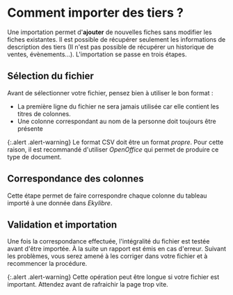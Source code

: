 # Comment importer des tiers ? 

Une importation permet d'**ajouter** de nouvelles fiches sans modifier les fiches existantes. Il est possible de récupérer seulement les informations de description des tiers (Il n'est pas possible de récupérer un historique de ventes, évènements...).
L'importation se passe en trois étapes.

## Sélection du fichier 
Avant de sélectionner votre fichier, pensez bien à utiliser le bon format :

* La première ligne du fichier ne sera jamais utilisée car elle contient les titres de colonnes.
* Une colonne correspondant au nom de la personne doit toujours être présente

{:.alert .alert-warning}
Le format CSV doit être un format _propre_. Pour cette raison, il est recommandé d'utiliser _OpenOffice_ qui permet de produire ce type de document.

## Correspondance des colonnes 
Cette étape permet de faire correspondre chaque colonne du tableau importé à une donnée dans _Ekylibre_.

## Validation et importation 
Une fois la correspondance effectuée, l'intégralité du fichier est testée avant d'être importée. À la suite un rapport est émis en cas d'erreur. Suivant les problèmes, vous serez amené à les corriger dans votre fichier et à recommencer la procédure.

{:.alert .alert-warning}
Cette opération peut être longue si votre fichier est important. Attendez avant de rafraichir la page trop vite.

